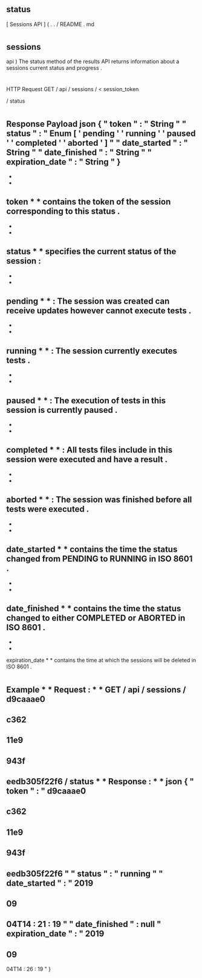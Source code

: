 #
status
-
[
Sessions
API
]
(
.
.
/
README
.
md
#
sessions
-
api
)
The
status
method
of
the
results
API
returns
information
about
a
sessions
current
status
and
progress
.
#
#
HTTP
Request
GET
/
api
/
sessions
/
<
session_token
>
/
status
#
#
Response
Payload
json
{
"
token
"
:
"
String
"
"
status
"
:
"
Enum
[
'
pending
'
'
running
'
'
paused
'
'
completed
'
'
aborted
'
]
"
"
date_started
"
:
"
String
"
"
date_finished
"
:
"
String
"
"
expiration_date
"
:
"
String
"
}
-
*
*
token
*
*
contains
the
token
of
the
session
corresponding
to
this
status
.
-
*
*
status
*
*
specifies
the
current
status
of
the
session
:
-
*
*
pending
*
*
:
The
session
was
created
can
receive
updates
however
cannot
execute
tests
.
-
*
*
running
*
*
:
The
session
currently
executes
tests
.
-
*
*
paused
*
*
:
The
execution
of
tests
in
this
session
is
currently
paused
.
-
*
*
completed
*
*
:
All
tests
files
include
in
this
session
were
executed
and
have
a
result
.
-
*
*
aborted
*
*
:
The
session
was
finished
before
all
tests
were
executed
.
-
*
*
date_started
*
*
contains
the
time
the
status
changed
from
PENDING
to
RUNNING
in
ISO
8601
.
-
*
*
date_finished
*
*
contains
the
time
the
status
changed
to
either
COMPLETED
or
ABORTED
in
ISO
8601
.
-
*
*
expiration_date
*
*
contains
the
time
at
which
the
sessions
will
be
deleted
in
ISO
8601
.
#
#
Example
*
*
Request
:
*
*
GET
/
api
/
sessions
/
d9caaae0
-
c362
-
11e9
-
943f
-
eedb305f22f6
/
status
*
*
Response
:
*
*
json
{
"
token
"
:
"
d9caaae0
-
c362
-
11e9
-
943f
-
eedb305f22f6
"
"
status
"
:
"
running
"
"
date_started
"
:
"
2019
-
09
-
04T14
:
21
:
19
"
"
date_finished
"
:
null
"
expiration_date
"
:
"
2019
-
09
-
04T14
:
26
:
19
"
}
